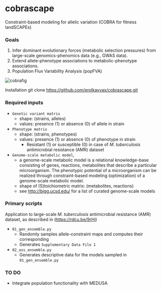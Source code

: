 # cobrascape
Constraint-based modeling for allelic variation (COBRA for fitness landSCAPEs)

### Goals
1. Infer dominant evolutionary forces (metabolic selection pressures) from large-scale genomics-phenomics data (e.g., GWAS data).
2. Extend allele-phenotype associations to metabolic-phenotype associations.
3. Population Flux Variability Analysis (popFVA)

![cobrafig](/cobrascape\_fig.png?raw=true)

Installation
	git clone https://github.com/erolkavvas/cobrascape.git

### Required inputs
- `Genetic variant matrix`
  - shape: (strains, alleles)
  - values: presence (1) or absence (0) of allele in strain
- `Phenotype matrix`
  - shape: (strains, phenotypes)
  - values: presence (1) or absence (0) of phenotype in strain
	- Resistant (1) or susceptible (0) in case of _M. tuberculosis_ antimicrobial resistance (AMR) dataset
- `Genome-scale metabolic model`, 
  - a genome-scale metabolic model is a relational knowledge-base consisting of genes, reactions, metabolites that describe a particular microorganism. The phenotypic potential of a microorganism can be realized through constraint-based modeling (optimization) of a genome-scale metabolic model.
  - shape of (S)toichiometric matrix: (metabolites, reactions)
  - see http://bigg.ucsd.edu/ for a list of curated genome-scale models

### Primary scripts
Application to large-scale _M. tuberculosis_ antimicrobial resistance (AMR) dataset, as described in (https://rdcu.be/9rHj)
- `01_gen_ensemble.py`
  - Randomly samples allele-constraint maps and computes their corresponding 
  - Generates `Supplementary Data File 1`
- `02_ass_ensemble.py`
  - Generates descriptive data for the models sampled in  `01_gen_ensemble.py`
### TO DO
- Integrate population functionality with MEDUSA
